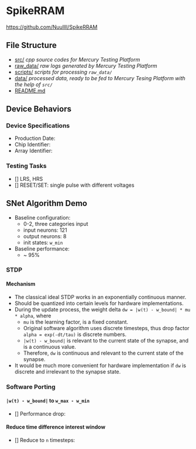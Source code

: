 # SpikeRRAM
https://github.com/Nuullll/SpikeRRAM

## File Structure

* [src/](src/) _cpp source codes for Mercury Testing Platform_
* [raw_data/](raw_data/) _raw logs generated by Mercury Testing Platform_
* [scripts/](scripts/) _scripts for processing `raw_data/`_
* [data/](data/) _processed data, ready to be fed to Mercury Tesing Platform with the help of `src/`_
* [README.md](README.md)

## Device Behaviors

### Device Specifications

* Production Date:
* Chip Identifier:
* Array Identifier:

### Testing Tasks

- [] LRS, HRS
- [] RESET/SET: single pulse with different voltages

## SNet Algorithm Demo

* Baseline configuration:
	* 0-2, three categories input
	* input neurons: 121
	* output neurons: 8
	* init states: `w_min`
* Baseline performance:
	* ~ 95%

### STDP

#### Mechanism

* The classical ideal STDP works in an exponentially continuous manner. 
* Should be quantized into certain levels for hardware implementations.
* During the update process, the weight delta `dw = |w(t) - w_bound| * mu * alpha`, where 
	* `mu` is the learning factor, is a fixed constant.
	* Original software algorithm uses discrete timesteps, thus drop factor `alpha = exp(-dt/tau)` is discrete numbers.
	* `|w(t) - w_bound|` is relevant to the current state of the synapse, and is a continuous value.
	* Therefore, `dw` is continuous and relevant to the current state of the synapse.
* It would be much more convenient for hardware implementation if `dw` is discrete and irrelevant to the synapse state.

### Software Porting

#### `|w(t) - w_bound|` to `w_max - w_min`

- [] Performance drop:

#### Reduce time difference interest window

- [] Reduce to `n` timesteps:


